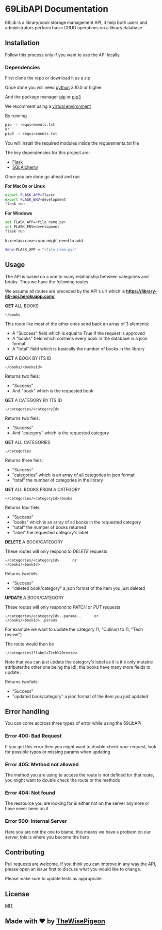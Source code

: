 # 69LibAPI Documentation

69Lib is a library/book storage management API, it help both users and administrators perform basic CRUD operations on a library database

## Installation

Follow this process only if you want to use the API locally


### Dependencies

First clone the repo or download it as a zip

Once done you will need [python](https://python.org) 3.10.0 or higher

And the package manager [pip](https://pip.pypa.io/en/stable/) or [pip3](https://pip.pypa.io/en/stable/)

We recomment using a [virtual environment](https://docs.python.org/3/library/venv.html)

By running

```bash
pip -r requirements.txt
or
pip3 -r requirements.txt
```
You will install the required modules inside the *requirements.txt* file

The key dependencies for this project are:
* [Flask](https://flask.com)
* [SQLAlchemy](https://sqlalchemy.com)

Once you are done go ahead and run

__For MacOs or Linux__ 
```bash
export FLASK_APP=flaskr
export FLASK_ENV=development
flask run

```

__For Windows__ 
```bash
set FLASK_APP=<file_name.py>
set FLASK_ENV=development
flask run

```  

In certain cases you might need to add
```bash
$env:FLASK_APP = "<file_name.py>"
```
## Usage

The API is based on a one to many relationship between categories and books. Thus we have the following routes

We assume all routes are preceded by the API's url which is __https://library-69-api.herokuapp.com/__

 __GET__ ALL BOOKS


```
~/books       
```

This route like most of the other ones send back an array of 3 elements:
* A "Success" field which is equal to True if the request is approved
* A "books" field which contains every book in the database in a json format
* A "total" field which is basically the number of books in the library

 __GET__ A BOOK BY ITS ID

```
~/books/<booksId>
```
Returns two fiels: 
* "Success" 
* And "book" which is the requested book

 __GET__ A CATEGORY BY ITS ID

```
~/categories/<categoryId>
```

Returns two fiels: 
* "Success" 
* And "category" which is the requested category

 __GET__ ALL CATEGORIES
```
~/categories
```
Returns three fiels: 
* "Success" 
* "categories" which is an array of all categories in json format
* "total" the number of categories in the library

 __GET__ ALL BOOKS FROM A CATEGORY
```
~/categories/<categoryId>/books
```
Returns four fiels: 
* "Success" 
* "books" which is an array of all books in the requested category
* "total" the number of books returned
* "label" the requested category's label

 __DELETE__ A BOOK/CATEGORY

These routes will only respond to *DELETE* requests
```
~/categories/<categoryId>      or
~/books/<bookId>
```
Returns twofiels: 
* "Success" 
* "deleted book/category" a json format of the item you just deleted

 __UPDATE__ A BOOK/CATEGORY

These routes will only respond to *PATCH* or *PUT* requests
```
~/categories/<categoryId>..params..      or
~/books/<bookId>..params
```

For example we want to update the category (1, "Culinar) to (1, "Tech review")

The route would then be 
```
~/categories1?label=Tech%20review
```
Note that you can just update the category's label as it is it's only mutable attribute(the other one being the id), the books have many more fields to update .

Returns twofiels: 
* "Success" 
* "updated book/category" a json format of the item you just updated


## Error handling

You can come accross three types of error while using the 69LibAPI
### Error 400: Bad Request
If you get this error then you might want to double check your request, look for possible typos or missing params when updating

### Error 405: Method not allowed

The method you are using to access the route is not defined for that route, you might want to double check the route or the methods

### Error 404: Not found

The ressource you are looking for is either not on the server anymore or have never been on it

### Error 500: Internal Server

Here you are not the one to blame, this means we have a problem on our server, this is where you become the hero


## Contributing
Pull requests are welcome. If you think you can improve in any way the API, please open an issue first to discuss what you would like to change.

Please make sure to update tests as appropriate.

## License
[MIT](https://choosealicense.com/licenses/mit/)

## Made with ♥ by [TheWisePigeon](https://github.com/TheWisePigeon)
